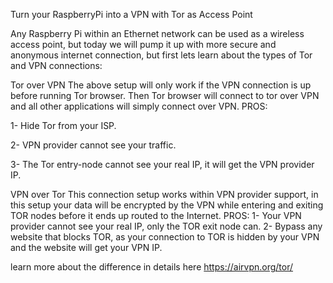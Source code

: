Turn your RaspberryPi into a VPN with Tor as Access Point

Any Raspberry Pi within an Ethernet network can be used as a wireless access point, but today we will pump it up with more secure and anonymous internet connection, but first lets learn about the types of Tor and VPN connections:

Tor over VPN
The above setup will only work if the VPN connection is up before running Tor browser. Then Tor browser will connect to tor over VPN and all other applications will simply connect over VPN.
PROS:

1- Hide Tor from your ISP.

2- VPN provider cannot see your traffic.

3- The Tor entry-node cannot see your real IP, it will get the VPN provider IP.

VPN over Tor
This connection setup works within VPN provider support, in this setup your data will be encrypted by the VPN while entering and exiting TOR nodes before it ends up routed to the Internet.
PROS:
1- Your VPN provider cannot see your real IP, only the TOR exit node can.
2- Bypass any website that blocks TOR, as your connection to TOR is hidden by your VPN and the website will get your VPN IP.

learn more about the difference in details here https://airvpn.org/tor/
